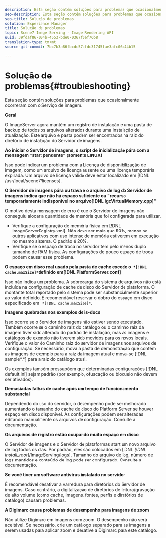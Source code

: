 ```yaml
---
description: Esta seção contém soluções para problemas que ocasionalmente ocorreram com o Serviço de imagem.
seo-description: Esta seção contém soluções para problemas que ocasionalmente ocorreram com o Serviço de imagem.
seo-title: Solução de problemas
solution: Experience Manager
title: Solução de problemas
topic: Scene7 Image Serving - Image Rendering API
uuid: 39fdaf86-004b-4553-bde0-0367f3ef76b8
translation-type: tm+mt
source-git-commit: 7bc7b3a86fbcdc57cfdc31745fae3afc06e44b15

---
```



# Solução de problemas{#troubleshooting}

Esta seção contém soluções para problemas que ocasionalmente ocorreram com o Serviço de imagem.

**Geral**

O ImageServer agora mantém um registro de instalação e uma pasta de backup de todos os arquivos alterados durante uma instalação de atualização. Este arquivo e pasta podem ser encontrados na raiz do diretório de instalação do Servidor de imagens.

**Ao iniciar o Servidor de imagens, o script de inicialização pára com a mensagem &quot;start pendente&quot; (somente LINUX)**

Isso pode indicar um problema com a Licença de disponibilização de imagem, como um arquivo de licença ausente ou uma licença temporária expirada. Um arquivo de licença válido deve estar localizado em [!DNL /usr/local/scene7/licenses].

**O Servidor de imagens pára ou trava e o arquivo de log do Servidor de imagens indica que não há espaço suficiente ou &quot;recurso temporariamente indisponível no arquivo[!DNL IgcVirtualMemory.cpp]&quot;**

O motivo desta mensagem de erro é que o Servidor de imagens não conseguiu alocar a quantidade de memória que foi configurada para utilizar.

* Verifique a configuração de memória física em [!DNL ImageServerRegistry.xml]. Não deve ser mais que 50%, menos se outros aplicativos com uso intenso de memória estiverem em execução no mesmo sistema. O padrão é 20%.
* Verifique se o espaço de troca no servidor tem pelo menos duplo tamanho de RAM física. As configurações de pouco espaço de troca podem causar esse problema.

**O espaço em disco real usado pela pasta de cache excede o` *[!DNL cache.maxSize]*`definido em[!DNL PlatformServer.conf]**

Isso não indica um problema. A sobrecarga do sistema de arquivos não está incluída na configuração de cache de disco do Servidor de plataforma. O montante total reportado pelo sistema pode ser substancialmente superior ao valor definido. É recomendável reservar o dobro do espaço em disco especificado em ` *[!DNL cache.maxSize]*`.

**Imagens quebradas nos exemplos de is-docs**

Isso ocorre se o Servidor de imagens não estiver sendo executado. Também ocorre se o caminho raiz do catálogo ou o caminho raiz da imagem tiver sido alterado do padrão de instalação, mas as imagens e catálogos de exemplo não tiverem sido movidos para os novos locais. Verifique o valor do Caminho raiz do servidor de imagens nos arquivos de configuração. Se necessário, mova a pasta de demonstração que contém as imagens de exemplo para a raiz da imagem atual e mova-se [!DNL sample*.*] para a raiz do catálogo atual.

Os exemplos também pressupõem que determinadas configurações [!DNL default.ini] sejam padrão (por exemplo, ofuscação ou bloqueio não devem ser ativados).

**Demasiadas falhas de cache após um tempo de funcionamento substancial**

Dependendo do uso do servidor, o desempenho pode ser melhorado aumentando o tamanho do cache de disco do Platform Server se houver espaço em disco disponível. As configurações podem ser alteradas editando manualmente os arquivos de configuração. Consulte a documentação.

**Os arquivos de registro estão ocupando muito espaço em disco**

O Servidor de imagens e o Servidor de plataformas start um novo arquivo de log todos os dias. Por padrão, eles são colocados em [!DNL *[!DNL install_root]*/ImageServing/logs]. Tamanho do arquivo de log, número de logs mantidos e conteúdo de log pode ser configurado. Consulte a documentação.

**Se você tiver um software antivírus instalado no servidor**

É recomendável desativar a varredura para diretórios do Servidor de imagens. Caso contrário, a digitalização de diretórios de leitura/gravação de alto volume (como cache, imagens, fontes, perfis e diretórios de catálogo) causará problemas.

**A Digimarc causa problemas de desempenho para imagens de zoom**

Não utilize Digimarc em imagens com zoom. O desempenho não será aceitável. Se necessário, crie um catálogo separado para as imagens a serem usadas para aplicar zoom e desative a Digimarc para este catálogo.
